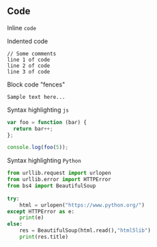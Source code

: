 ## Code

Inline `code`

Indented code

    // Some comments
    line 1 of code
    line 2 of code
    line 3 of code


Block code "fences"

```
Sample text here...
```

Syntax highlighting `js`

``` js
var foo = function (bar) {
  return bar++;
};

console.log(foo(5));
```
Syntax highlighting `Python`
```python
from urllib.request import urlopen
from urllib.error import HTTPError
from bs4 import BeautifulSoup
 
try:
    html = urlopen("https://www.python.org/")
except HTTPError as e:
    print(e)
else:
    res = BeautifulSoup(html.read(),"html5lib")
    print(res.title)
```